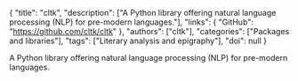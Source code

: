 {
  "title": "cltk",
  "description": ["A Python library offering natural language processing (NLP) for pre-modern languages."],
  "links": {
    "GitHub": "https://github.com/cltk/cltk"
  },
  "authors": ["cltk"],
  "categories": ["Packages and libraries"],
  "tags": ["Literary analysis and epigraphy"],
  "doi": null
}

<!-- Generated by csv2md.R – do not edit by hand -->

A Python library offering natural language processing (NLP) for pre-modern languages.